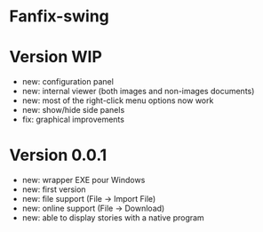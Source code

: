 # Fanfix-swing

# Version WIP

- new: configuration panel
- new: internal viewer (both images and non-images documents)
- new: most of the right-click menu options now work
- new: show/hide side panels
- fix: graphical improvements

# Version 0.0.1

- new: wrapper EXE pour Windows
- new: first version
- new: file support (File -> Import File)
- new: online support (File -> Download)
- new: able to display stories with a native program

